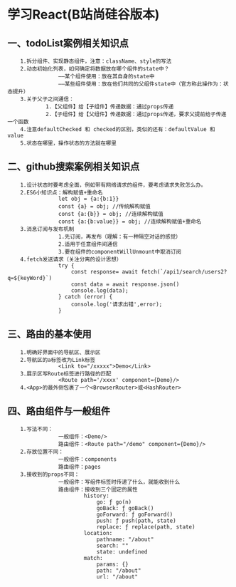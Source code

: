 # 学习React(B站尚硅谷版本)
## 一、todoList案例相关知识点
		1.拆分组件、实现静态组件，注意：className、style的写法
		2.动态初始化列表，如何确定将数据放在哪个组件的state中？
					——某个组件使用：放在其自身的state中
					——某些组件使用：放在他们共同的父组件state中（官方称此操作为：状态提升）
		3.关于父子之间通信：
				1.【父组件】给【子组件】传递数据：通过props传递
				2.【子组件】给【父组件】传递数据：通过props传递，要求父提前给子传递一个函数
		4.注意defaultChecked 和 checked的区别，类似的还有：defaultValue 和 value
		5.状态在哪里，操作状态的方法就在哪里
		
## 二、github搜索案例相关知识点
		1.设计状态时要考虑全面，例如带有网络请求的组件，要考虑请求失败怎么办。
		2.ES6小知识点：解构赋值+重命名
					let obj = {a:{b:1}}
					const {a} = obj; //传统解构赋值
					const {a:{b}} = obj; //连续解构赋值
					const {a:{b:value}} = obj; //连续解构赋值+重命名
		3.消息订阅与发布机制
					1.先订阅，再发布（理解：有一种隔空对话的感觉）
					2.适用于任意组件间通信
					3.要在组件的componentWillUnmount中取消订阅
		4.fetch发送请求（关注分离的设计思想）
					try {
						const response= await fetch(`/api1/search/users2?q=${keyWord}`)
						const data = await response.json()
						console.log(data);
					} catch (error) {
						console.log('请求出错',error);
					}
					
## 三、路由的基本使用
        1.明确好界面中的导航区、展示区
        2.导航区的a标签改为Link标签
                    <Link to="/xxxxx">Demo</Link>
        3.展示区写Route标签进行路径的匹配
                    <Route path='/xxxx' component={Demo}/>
        4.<App>的最外侧包裹了一个<BrowserRouter>或<HashRouter>
        
## 四、路由组件与一般组件
        1.写法不同：
                    一般组件：<Demo/>
                    路由组件：<Route path="/demo" component={Demo}/>
        2.存放位置不同：
                    一般组件：components
                    路由组件：pages
        3.接收到的props不同：
                    一般组件：写组件标签时传递了什么，就能收到什么
                    路由组件：接收到三个固定的属性
                            history:
                                go: ƒ go(n)
                                goBack: ƒ goBack()
                                goForward: ƒ goForward()
                                push: ƒ push(path, state)
                                replace: ƒ replace(path, state)
                            location:
                                pathname: "/about"
                                search: ""
                                state: undefined
                            match:
                                params: {}
                                path: "/about"
                                url: "/about"        

